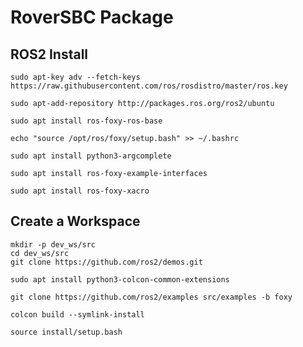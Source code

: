 # RoverSBC Package

## ROS2 Install

    sudo apt-key adv --fetch-keys https://raw.githubusercontent.com/ros/rosdistro/master/ros.key

    sudo apt-add-repository http://packages.ros.org/ros2/ubuntu

    sudo apt install ros-foxy-ros-base

    echo "source /opt/ros/foxy/setup.bash" >> ~/.bashrc 

    sudo apt install python3-argcomplete

    sudo apt install ros-foxy-example-interfaces

    sudo apt install ros-foxy-xacro

## Create a Workspace

    mkdir -p dev_ws/src
    cd dev_ws/src
    git clone https://github.com/ros2/demos.git

    sudo apt install python3-colcon-common-extensions

    git clone https://github.com/ros2/examples src/examples -b foxy

    colcon build --symlink-install

    source install/setup.bash

    



